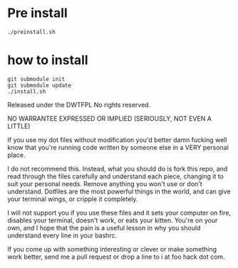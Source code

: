 # Pre install

```
./preinstall.sh
```
# how to install

```
git submodule init
git submodule update
./install.sh
```

Released under the DWTFPL
No rights reserved.

NO WARRANTEE EXPRESSED OR IMPLIED
(SERIOUSLY, NOT EVEN A LITTLE)

If you use my dot files without modification you'd better
damn fucking well know that you're running code written by
someone else in a VERY personal place.

I do not recommend this. Instead, what you should do is fork
this repo, and read through the files carefully and
understand each piece, changing it to suit your personal
needs. Remove anything you won't use or don't understand.
Dotfiles are the most powerful things in the world, and can
give your terminal wings, or cripple it completely.

I will not support you if you use these files and it sets
your computer on fire, disables your terminal, doesn't work,
or eats your kitten. You're on your own, and I hope that the
pain is a useful lesson in why you should understand every
line in your bashrc.

If you come up with something interesting or clever or make
something work better, send me a pull request or drop a line
to i at foo hack dot com.

